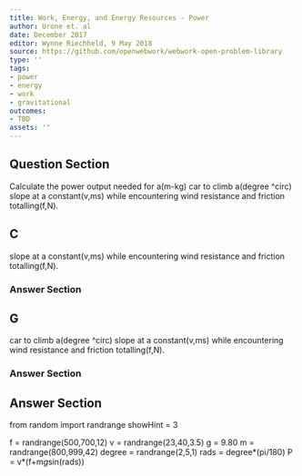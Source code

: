 ```yaml
---
title: Work, Energy, and Energy Resources - Power
author: Urone et. al
date: December 2017
editor: Wynne Riechheld, 9 May 2018
source: https://github.com/openwebwork/webwork-open-problem-library
type: ''
tags:
- power
- energy
- work
- gravitational
outcomes:
- TBD
assets: ''
---
```


## Question Section 

Calculate the power output needed for a(m-kg) car to climb a(degree ^circ) slope at a constant(v,ms) while encountering wind resistance and friction totalling(f,N).
## C
slope at a constant(v,ms) while encountering wind resistance and friction totalling(f,N).
### Answer Section
## G
car to climb a(degree ^circ) slope at a constant(v,ms) while encountering wind resistance and friction totalling(f,N).
### Answer Section


## Answer Section

from random import randrange
showHint = 3

f = randrange(500,700,12)
v = randrange(23,40,3.5)
g = 9.80
m = randrange(800,999,42)
degree = randrange(2,5,1)
rads = degree*(pi/180)
P = v*(f+m*g*sin(rads))